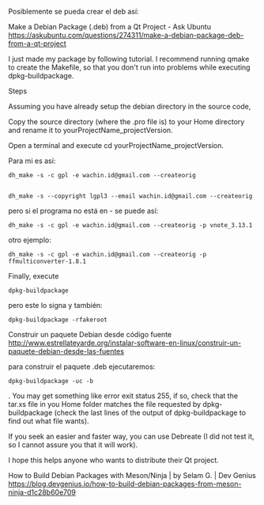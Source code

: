 Posiblemente se pueda crear el deb así:

Make a Debian Package (.deb) from a Qt Project - Ask Ubuntu
https://askubuntu.com/questions/274311/make-a-debian-package-deb-from-a-qt-project

I just made my package by following tutorial. I recommend running qmake to create the Makefile, so that you don't run into problems while executing dpkg-buildpackage.

Steps

Assuming you have already setup the debian directory in the source code,

Copy the source directory (where the .pro file is) to your Home directory and rename it to yourProjectName_projectVersion.

Open a terminal and execute cd yourProjectName_projectVersion.
    
Para mi es así:
    
    dh_make -s -c gpl -e wachin.id@gmail.com --createorig
    
    
    dh_make -s --copyright lgpl3 --email wachin.id@gmail.com --createorig    
        
pero si el programa no está en <package>-<version> se puede así:

    dh_make -s -c gpl -e wachin.id@gmail.com --createorig -p vnote_3.13.1
    
otro ejemplo:
    
    dh_make -s -c gpl -e wachin.id@gmail.com --createorig -p ffmulticonverter-1.8.1
    
Finally, execute 

    dpkg-buildpackage
    
pero este lo signa y también:

    dpkg-buildpackage -rfakeroot
    
    
Construir un paquete Debian desde código fuente
http://www.estrellateyarde.org/instalar-software-en-linux/construir-un-paquete-debian-desde-las-fuentes    
    
para construir el paquete .deb ejecutaremos:

    dpkg-buildpackage -uc -b
    

. You may get something like error exit status 255, if so, check that the tar.xs file in you Home folder matches the file requested by dpkg-buildpackage (check the last lines of the output of dpkg-buildpackage to find out what file wants).

If you seek an easier and faster way, you can use Debreate (I did not test it, so I cannot assure you that it will work).

I hope this helps anyone who wants to distribute their Qt project.



How to Build Debian Packages with Meson/Ninja | by Selam G. | Dev Genius
https://blog.devgenius.io/how-to-build-debian-packages-from-meson-ninja-d1c28b60e709
